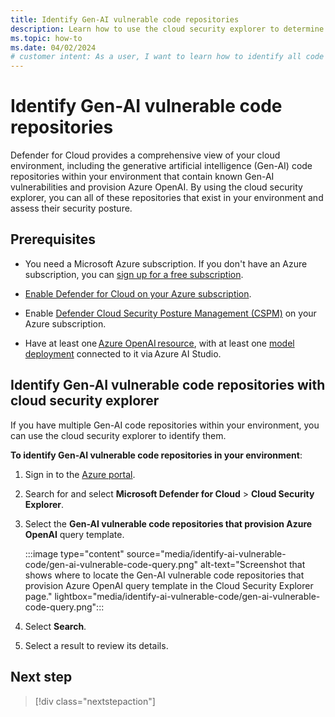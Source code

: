 ```yaml
---
title: Identify Gen-AI vulnerable code repositories
description: Learn how to use the cloud security explorer to determine all code repositories within your environment, that contain known Generative AI vulnerabilities and provision Azure OpenAI.
ms.topic: how-to
ms.date: 04/02/2024
# customer intent: As a user, I want to learn how to identify all code repositories within my environment, that contain known Generative AI vulnerabilities and provision Azure OpenAI so that I can assess their security posture.
---
```


# Identify Gen-AI vulnerable code repositories

Defender for Cloud provides a comprehensive view of your cloud environment, including the generative artificial intelligence (Gen-AI) code repositories within your environment that contain known Gen-AI vulnerabilities and provision Azure OpenAI. By using the cloud security explorer, you can all of these repositories that exist in your environment and assess their security posture.

## Prerequisites

- You need a Microsoft Azure subscription. If you don't have an Azure subscription, you can [sign up for a free subscription](https://azure.microsoft.com/pricing/free-trial/).

- [Enable Defender for Cloud on your Azure subscription](connect-azure-subscription.md).

- Enable [Defender Cloud Security Posture Management (CSPM)](tutorial-enable-cspm-plan.md) on your Azure subscription.

- Have at least one [Azure OpenAI resource](../ai-studio/how-to/create-azure-ai-resource.md), with at least one [model deployment](../ai-studio/how-to/deploy-models-openai.md) connected to it via Azure AI Studio.

## Identify Gen-AI vulnerable code repositories with cloud security explorer

If you have multiple Gen-AI code repositories within your environment, you can use the cloud security explorer to identify them.

**To identify Gen-AI vulnerable code repositories in your environment**:

1. Sign in to the [Azure portal](https://portal.azure.com/).

1. Search for and select **Microsoft Defender for Cloud** > **Cloud Security Explorer**.

1. Select the **Gen-AI vulnerable code repositories that provision Azure OpenAI** query template.

    :::image type="content" source="media/identify-ai-vulnerable-code/gen-ai-vulnerable-code-query.png" alt-text="Screenshot that shows where to locate the Gen-AI vulnerable code repositories that provision Azure OpenAI query template in the Cloud Security Explorer page." lightbox="media/identify-ai-vulnerable-code/gen-ai-vulnerable-code-query.png":::

1. Select **Search**.

1. Select a result to review its details.

## Next step

> [!div class="nextstepaction"]
>